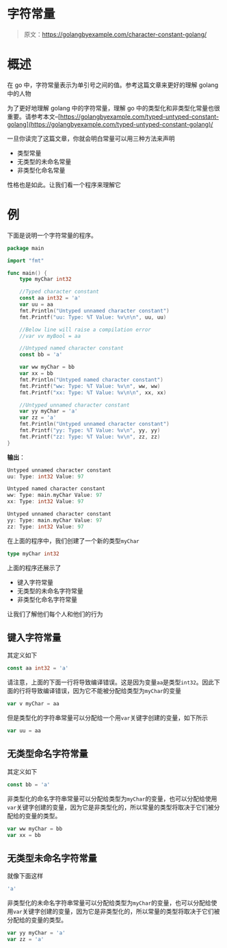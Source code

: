 # 字符常量

> 原文：<https://golangbyexample.com/character-constant-golang/>

# **概述**

在 go 中，字符常量表示为单引号之间的值。参考这篇文章来更好的理解 golang 中的人物

为了更好地理解 golang 中的字符常量，理解 go 中的类型化和非类型化常量也很重要。请参考本文–[https://golangbyexample.com/typed-untyped-constant-golang](https://golangbyexample.com/typed-untyped-constant-golang)/

一旦你读完了这篇文章，你就会明白常量可以用三种方法来声明

*   类型常量
*   无类型的未命名常量
*   非类型化命名常量

性格也是如此。让我们看一个程序来理解它

# **例**

下面是说明一个字符常量的程序。

```go
package main

import "fmt"

func main() {
	type myChar int32

	//Typed character constant
	const aa int32 = 'a'
	var uu = aa
	fmt.Println("Untyped unnamed character constant")
	fmt.Printf("uu: Type: %T Value: %v\n\n", uu, uu)

	//Below line will raise a compilation error
	//var vv myBool = aa

	//Untyped named character constant
	const bb = 'a'

	var ww myChar = bb
	var xx = bb
	fmt.Println("Untyped named character constant")
	fmt.Printf("ww: Type: %T Value: %v\n", ww, ww)
	fmt.Printf("xx: Type: %T Value: %v\n\n", xx, xx)

	//Untyped unnamed character constant
	var yy myChar = 'a'
	var zz = 'a'
	fmt.Println("Untyped unnamed character constant")
	fmt.Printf("yy: Type: %T Value: %v\n", yy, yy)
	fmt.Printf("zz: Type: %T Value: %v\n", zz, zz)
}
```

**输出**：

```go
Untyped unnamed character constant
uu: Type: int32 Value: 97

Untyped named character constant
ww: Type: main.myChar Value: 97
xx: Type: int32 Value: 97

Untyped unnamed character constant
yy: Type: main.myChar Value: 97
zz: Type: int32 Value: 97
```

在上面的程序中，我们创建了一个新的类型`myChar`

```go
type myChar int32
```

上面的程序还展示了

*   键入字符常量
*   无类型的未命名字符常量
*   非类型化命名字符常量

让我们了解他们每个人和他们的行为

## **键入字符常量**

其定义如下

```go
const aa int32 = 'a'
```

请注意，上面的下面一行将导致编译错误。这是因为变量`aa`是类型`int32`。因此下面的行将导致编译错误，因为它不能被分配给类型为`myChar`的变量

```go
var v myChar = aa
```

但是类型化的字符串常量可以分配给一个用`var`关键字创建的变量，如下所示

```go
var uu = aa
```

## **无类型命名字符常量**

其定义如下

```go
const bb = 'a'
```

非类型化的命名字符串常量可以分配给类型为`myChar`的变量，也可以分配给使用`var`关键字创建的变量，因为它是非类型化的，所以常量的类型将取决于它们被分配给的变量的类型。

```go
var ww myChar = bb
var xx = bb
```

## **无类型未命名字符常量**

就像下面这样

```go
'a'
```

非类型化的未命名字符串常量可以分配给类型为`myChar`的变量，也可以分配给使用`var`关键字创建的变量，因为它是非类型化的，所以常量的类型将取决于它们被分配给的变量的类型。

```go
var yy myChar = 'a'
var zz = 'a'
```